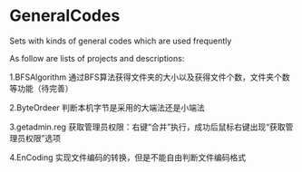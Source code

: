 # GeneralCodes
Sets with kinds of general codes which are used frequently

As follow are lists of projects and descriptions:

1.BFSAlgorithm 通过BFS算法获得文件夹的大小以及获得文件个数，文件夹个数等功能（待完善）

2.ByteOrdeer   判断本机字节是采用的大端法还是小端法

3.getadmin.reg 获取管理员权限：右键“合并”执行，成功后鼠标右键出现“获取管理员权限”选项

4.EnCoding    实现文件编码的转换，但是不能自由判断文件编码格式
